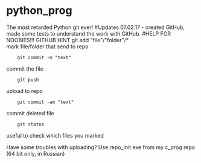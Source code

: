 # python_prog
The most retarded Python git ever!
#Updates
07.02.17 - created GitHub, made some tests to understand the work with GitHub. 
#HELP FOR NOOBIES!!! GITHUB HINT
        git add "file"/"folder"/* 	
mark file/folder that send to repo

        git commit -m "text" 
commit the file

        git push
upload to repo

        git commit -am "text" 
commit deleted file

        git status 
useful to check which files you marked

Have some troubles with uploading? Use repo_init.exe from my c_prog repo (64 bit only, in Russian)